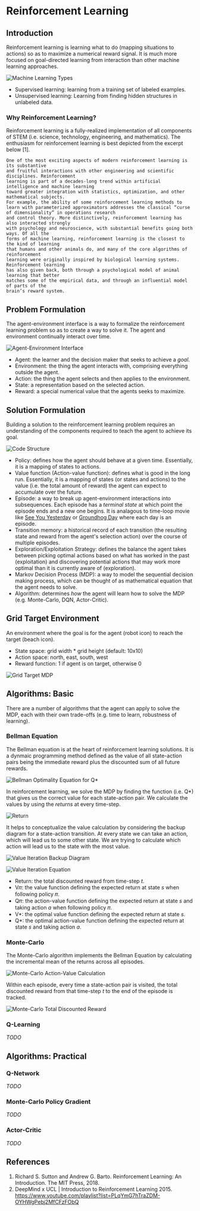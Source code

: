 # Reinforcement Learning

## Introduction

Reinforcement learning is learning what to do (mapping situations to actions) so as to maximize a numerical reward signal. It is much more focused on goal-directed learning from interaction than other machine learning approaches.

![Machine Learning Types](../machine-learning-types.png)

* Supervised learning: learning from a training set of labeled examples.
* Unsupervised learning: Learning from finding hidden structures in unlabeled data.

### Why Reinforcement Learning?

Reinforcement learning is a fully-realized implementation of all components of STEM (i.e. science, technology, engineering, and mathematics). The enthusiasm for reinforcement learning is best depicted from the excerpt below [1].

```
One of the most exciting aspects of modern reinforcement learning is its substantive
and fruitful interactions with other engineering and scientific disciplines. Reinforcement
learning is part of a decades-long trend within artificial intelligence and machine learning
toward greater integration with statistics, optimization, and other mathematical subjects.
For example, the ability of some reinforcement learning methods to learn with parameterized approximators addresses the classical “curse of dimensionality” in operations research
and control theory. More distinctively, reinforcement learning has also interacted strongly
with psychology and neuroscience, with substantial benefits going both ways. Of all the
forms of machine learning, reinforcement learning is the closest to the kind of learning
that humans and other animals do, and many of the core algorithms of reinforcement
learning were originally inspired by biological learning systems. Reinforcement learning
has also given back, both through a psychological model of animal learning that better
matches some of the empirical data, and through an influential model of parts of the
brain’s reward system.
```

## Problem Formulation

The agent-environment interface is a way to formalize the reinforcement learning problem so as to create a way to solve it. The agent and environment continually interact over time.

![Agent-Environment Interface](../agent-environment-interface.png)

* Agent: the learner and the decision maker that seeks to achieve a _goal_.
* Environment: the thing the agent interacts with, comprising everything outside the agent.
* Action: the thing the agent selects and then applies to the environment.
* State: a representation based on the selected action.
* Reward: a special numerical value that the agents seeks to maximize.

## Solution Formulation

Building a solution to the reinforcement learning problem requires an understanding of the components required to teach the agent to achieve its goal.

![Code Structure](../code-structure.png)

* Policy: defines how the agent should behave at a given time. Essentially, it is a mapping of states to actions.
* Value function (Action-value function): defines what is good in the long run. Essentially, it is a mapping of states (or states and actions) to the value (i.e. the total amount of reward) the agent can expect to accumulate over the future.
* Episode: a way to break up agent-environment interactions into subsequences. Each episode has a _terminal state_ at which point the episode ends and a new one begins. It is analagous to time-loop movie like [See You Yesterday](https://www.imdb.com/title/tt8743064) or [Groundhog Day](https://www.imdb.com/title/tt0107048/) where each day is an episode.
* Transition memory: a historical record of each transition (the resulting state and reward from the agent's selection action) over the course of multiple episodes.
* Exploration/Exploitation Strategy: defines the balance the agent takes between picking optimal actions based on what has worked in the past (exploitation) and discovering potential actions that may work more optimal than it is currently aware of (exploration).
* Markov Decision Process (MDP): a way to model the sequential decision making process, which can be thought of as mathematical equation that the agent needs to solve.
* Algorithm: determines _how_ the agent will learn how to solve the MDP (e.g. Monte-Carlo, DQN, Actor-Critic).

## Grid Target Environment

An environment where the goal is for the agent (robot icon) to reach the target (beach icon).

* State space: grid width * grid height (default: 10x10)
* Action space: north, east, south, west
* Reward function: 1 if agent is on target, otherwise 0

![Grid Target MDP](../mdp-grid-target.png)

## Algorithms: Basic

There are a number of algorithms that the agent can apply to solve the MDP, each with their own trade-offs (e.g. time to learn, robustness of learning).

### Bellman Equation

The Bellman equation is at the heart of reinforcement learning solutions. It is a dynmaic programming method defined as the value of all state-action pairs being the immediate reward plus the discounted sum of all future rewards.

![Bellman Optimality Equation for Q*](../q-star-bellman-optimality-equation.png)

In reinforcement learning, we solve the MDP by finding the function (i.e. Q*) that gives us the correct value for each state-action pair. We calculate the values by using the _returns_ at every time-step.

![Return](../return-gt.png)

It helps to conceptualize the value calculation by considering the backup diagram for a state-action transition. At every state we can take an action, which will lead us to some other state. We are trying to calculate which action will lead us to the state with the most value.

![Value Iteration Backup Diagram](../backup-diagram-value-iteration.png)

![Value Iteration Equation](../algorithm-optimal-value-iteration.png)

* Return: the total discounted reward from time-step _t_.
* V𝜋: the value function defining the expected return at state _s_ when following policy 𝜋.
* Q𝜋: the action-value function defining the expected return at state _s_ and taking action _a_ when following policy 𝜋.
* V*: the optimal value function defining the expected return at state _s_.
* Q*: the optimal action-value function defining the expected return at state _s_ and taking action _a_.

### Monte-Carlo

The Monte-Carlo algorithm implements the Bellman Equation by calculating the incremental mean of the returns across all episodes.

![Monte-Carlo Action-Value Calculation](../action-value-incremental-mean.png)

Within each episode, every time a state-action pair is visited, the total discounted reward from that time-step _t_ to the end of the episode is tracked.

![Monte-Carlo Total Discounted Reward](../total-discounted-reward.png)

### Q-Learning

_TODO_

## Algorithms: Practical

### Q-Network

_TODO_

### Monte-Carlo Policy Gradient

_TODO_

### Actor-Critic

_TODO_

## References

1. Richard S. Sutton and Andrew G. Barto. Reinforcement Learning: An Introduction. The MIT Press, 2018.
2. DeepMind x UCL | Introduction to Reinforcement Learning 2015. https://www.youtube.com/playlist?list=PLqYmG7hTraZDM-OYHWgPebj2MfCFzFObQ
